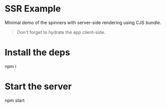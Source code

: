 # SSR Example

Minimal demo of the spinners with server-side rendering using CJS bundle.

> Don't forget to hydrate the app client-side.

# Install the deps
npm i

# Start the server
npm start
